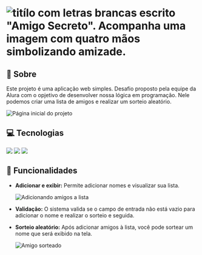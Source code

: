 # ![titílo com letras brancas escrito "Amigo Secreto". Acompanha uma imagem com quatro mãos simbolizando amizade.](https://github.com/user-attachments/assets/a8a6618a-8e66-45a8-858e-2679f82faa3b)

## 🎯 Sobre
Este projeto é uma aplicação web simples.
Desafio proposto pela equipe da Alura com o opjetivo de desenvolver nossa lógica em programação. Nele podemos criar uma lista de amigos e realizar um sorteio aleatório.

![Página inicial do projeto](https://github.com/user-attachments/assets/89f3bf74-db5d-4db2-8fe3-f05114a0eb02)


## 💻 Tecnologias
<div>
  <img src="https://img.shields.io/badge/HTML-239120?style=for-the-badge&logo=html5&logoColor=white">
  <img src="https://img.shields.io/badge/CSS-239120?&style=for-the-badge&logo=css3&logoColor=white">
  <img src="https://img.shields.io/badge/JavaScript-F7DF1E?style=for-the-badge&logo=javascript&logoColor=black">
</div>

## 🚀 Funcionalidades
- **Adicionar e exibir:** Permite adicionar nomes e visualizar sua lista.
  
  ![Adicionando amigos a lista](https://github.com/user-attachments/assets/1bc7dfb6-1a3d-4b13-822e-563a8408ec3f)

- **Validação:** O sistema valida se o campo de entrada não está vazio para adicionar o nome e realizar o sorteio e seguida.

- **Sorteio aleatório:** Após adicionar amigos à lista, você pode sortear um nome que será exibido na tela.
  
  ![Amigo sorteado](https://github.com/user-attachments/assets/af6ac24d-e171-43ef-87ad-4e6c6c26f332)


